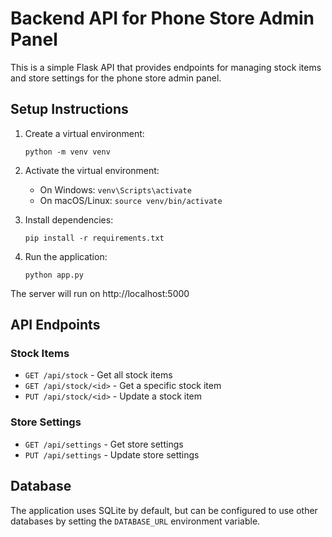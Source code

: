 
# Backend API for Phone Store Admin Panel

This is a simple Flask API that provides endpoints for managing stock items and store settings for the phone store admin panel.

## Setup Instructions

1. Create a virtual environment:
   ```
   python -m venv venv
   ```

2. Activate the virtual environment:
   - On Windows: `venv\Scripts\activate`
   - On macOS/Linux: `source venv/bin/activate`

3. Install dependencies:
   ```
   pip install -r requirements.txt
   ```

4. Run the application:
   ```
   python app.py
   ```

The server will run on http://localhost:5000

## API Endpoints

### Stock Items

- `GET /api/stock` - Get all stock items
- `GET /api/stock/<id>` - Get a specific stock item
- `PUT /api/stock/<id>` - Update a stock item

### Store Settings

- `GET /api/settings` - Get store settings
- `PUT /api/settings` - Update store settings

## Database

The application uses SQLite by default, but can be configured to use other databases by setting the `DATABASE_URL` environment variable.
